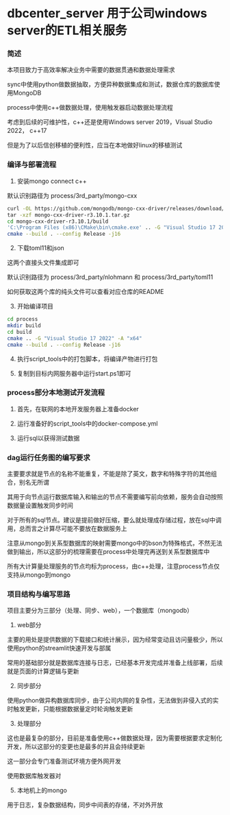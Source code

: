 # dbcenter_server 用于公司windows server的ETL相关服务

### 简述

本项目致力于高效率解决业务中需要的数据贯通和数据处理需求

sync中使用python做数据抽取，方便异种数据集成和测试，数据仓库的数据库使用MongoDB

process中使用c++做数据处理，使用触发器启动数据处理流程

考虑到后续的可维护性，c++还是使用Windows server 2019，Visual Studio 2022， c++17

但是为了以后信创移植的便利性，应当在本地做好linux的移植测试

### 编译与部署流程

1. 安装mongo connect c++

默认识别路径为 process/3rd_party/mongo-cxx

```bash
curl -OL https://github.com/mongodb/mongo-cxx-driver/releases/download/r3.10.1/mongo-cxx-driver-r3.10.1.tar.gz\
tar -xzf mongo-cxx-driver-r3.10.1.tar.gz
cd mongo-cxx-driver-r3.10.1/build 
'C:\Program Files (x86)\CMake\bin\cmake.exe' .. -G "Visual Studio 17 2022" -A "x64"  -DCMAKE_CXX_STANDARD=17  -DCMAKE_INSTALL_PREFIX=C:\\mongo-cxx-driver  
cmake --build . --config Release -j16
```

2. 下载toml11和json

这两个直接头文件集成即可

默认识别路径为 process/3rd_party/nlohmann 和 process/3rd_party/toml11

如何获取这两个库的纯头文件可以查看对应仓库的README

3. 开始编译项目

```bash
cd process
mkdir build 
cd build 
cmake .. -G "Visual Studio 17 2022" -A "x64"
cmake --build . --config Release -j16
```

4. 执行script_tools中的打包脚本，将编译产物进行打包

5. 复制到目标内网服务器中运行start.ps1即可

### process部分本地测试开发流程

1. 首先，在联网的本地开发服务器上准备docker

2. 运行准备好的script_tools中的docker-compose.yml

3. 运行sql以获得测试数据

### dag运行任务图的编写要求

主要要求就是节点的名称不能重复，不能是除了英文，数字和特殊字符的其他组合，别名无所谓

其用于向节点运行数据库输入和输出的节点不需要编写前向依赖，服务会自动按照数据量设置触发同步时间

对于所有的sql节点。建议是提前做好压缩，要么就处理成存储过程，放在sql中调用，总而言之计算尽可能不要放在数据服务上

注意从mongo到关系型数据库的映射需要mongo中的bson为特殊格式，不然无法做到输出，所以这部分的梳理需要在process中处理完再送到关系型数据库中

所有大计算量处理服务的节点均标为process，由c++处理，注意process节点仅支持从mongo到mongo

### 项目结构与编写思路

项目主要分为三部分（处理、同步、web），一个数据库（mongodb）

1. web部分

主要的用处是提供数据的下载接口和统计展示，因为经常变动且访问量极少，所以使用python的streamlit快速开发与部属

常用的基础部分就是数据库连接与日志，已经基本开发完成并准备上线部署，后续就是页面的计算逻辑与更新

2. 同步部分

使用python做异构数据库同步，由于公司内网的复杂性，无法做到非侵入式的实时触发更新，只能根据数据量定时轮询触发更新

3. 处理部分

这也是最复杂的部分，目前是准备使用c++做数据处理，因为需要根据要求定制化开发，所以这部分的变更也是最多的并且会持续更新

这一部分会专门准备测试环境方便外网开发

使用数据库触发器对

5. 本地机上的mongo

用于日志，复杂数据结构，同步中间表的存储，不对外开放


